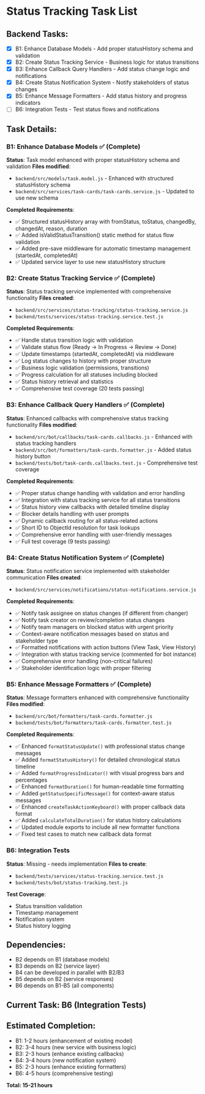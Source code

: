 # Status Tracking Task List

## Backend Tasks:
- [x] B1: Enhance Database Models - Add proper statusHistory schema and validation
- [x] B2: Create Status Tracking Service - Business logic for status transitions  
- [x] B3: Enhance Callback Query Handlers - Add status change logic and notifications
- [x] B4: Create Status Notification System - Notify stakeholders of status changes
- [x] B5: Enhance Message Formatters - Add status history and progress indicators
- [ ] B6: Integration Tests - Test status flows and notifications

## Task Details:

### B1: Enhance Database Models ✅ (Complete)
**Status**: Task model enhanced with proper statusHistory schema and validation
**Files modified**:
- `backend/src/models/task.model.js` - Enhanced with structured statusHistory schema
- `backend/src/services/task-cards/task-cards.service.js` - Updated to use new schema

**Completed Requirements**:
- ✅ Structured statusHistory array with fromStatus, toStatus, changedBy, changedAt, reason, duration
- ✅ Added isValidStatusTransition() static method for status flow validation
- ✅ Added pre-save middleware for automatic timestamp management (startedAt, completedAt)
- ✅ Updated service layer to use new statusHistory structure

### B2: Create Status Tracking Service ✅ (Complete)
**Status**: Status tracking service implemented with comprehensive functionality
**Files created**:
- `backend/src/services/status-tracking/status-tracking.service.js`
- `backend/tests/services/status-tracking.service.test.js`

**Completed Requirements**:
- ✅ Handle status transition logic with validation
- ✅ Validate status flow (Ready → In Progress → Review → Done)
- ✅ Update timestamps (startedAt, completedAt) via middleware
- ✅ Log status changes to history with proper structure
- ✅ Business logic validation (permissions, transitions)
- ✅ Progress calculation for all statuses including blocked
- ✅ Status history retrieval and statistics
- ✅ Comprehensive test coverage (20 tests passing)

### B3: Enhance Callback Query Handlers ✅ (Complete)
**Status**: Enhanced callbacks with comprehensive status tracking functionality
**Files modified**:
- `backend/src/bot/callbacks/task-cards.callbacks.js` - Enhanced with status tracking handlers
- `backend/src/bot/formatters/task-cards.formatter.js` - Added status history button
- `backend/tests/bot/task-cards.callbacks.test.js` - Comprehensive test coverage

**Completed Requirements**:
- ✅ Proper status change handling with validation and error handling
- ✅ Integration with status tracking service for all status transitions
- ✅ Status history view callbacks with detailed timeline display
- ✅ Blocker details handling with user prompts
- ✅ Dynamic callback routing for all status-related actions
- ✅ Short ID to ObjectId resolution for task lookups
- ✅ Comprehensive error handling with user-friendly messages
- ✅ Full test coverage (9 tests passing)

### B4: Create Status Notification System ✅ (Complete)
**Status**: Status notification service implemented with stakeholder communication
**Files created**:
- `backend/src/services/notifications/status-notifications.service.js`

**Completed Requirements**:
- ✅ Notify task assignee on status changes (if different from changer)
- ✅ Notify task creator on review/completion status changes
- ✅ Notify team managers on blocked status with urgent priority
- ✅ Context-aware notification messages based on status and stakeholder type
- ✅ Formatted notifications with action buttons (View Task, View History)
- ✅ Integration with status tracking service (commented for bot instance)
- ✅ Comprehensive error handling (non-critical failures)
- ✅ Stakeholder identification logic with proper filtering

### B5: Enhance Message Formatters ✅ (Complete)
**Status**: Message formatters enhanced with comprehensive functionality
**Files modified**:
- `backend/src/bot/formatters/task-cards.formatter.js`
- `backend/tests/bot/formatters/task-cards.formatter.test.js`

**Completed Requirements**:
- ✅ Enhanced `formatStatusUpdate()` with professional status change messages
- ✅ Added `formatStatusHistory()` for detailed chronological status timeline
- ✅ Added `formatProgressIndicator()` with visual progress bars and percentages
- ✅ Enhanced `formatDuration()` for human-readable time formatting
- ✅ Added `getStatusSpecificMessage()` for context-aware status messages
- ✅ Enhanced `createTaskActionKeyboard()` with proper callback data format
- ✅ Added `calculateTotalDuration()` for status history calculations
- ✅ Updated module exports to include all new formatter functions
- ✅ Fixed test cases to match new callback data format

### B6: Integration Tests
**Status**: Missing - needs implementation
**Files to create**:
- `backend/tests/services/status-tracking.service.test.js`
- `backend/tests/bot/status-tracking.test.js`

**Test Coverage**:
- Status transition validation
- Timestamp management
- Notification system
- Status history logging

## Dependencies:
- B2 depends on B1 (database models)
- B3 depends on B2 (service layer)
- B4 can be developed in parallel with B2/B3
- B5 depends on B2 (service responses)
- B6 depends on B1-B5 (all components)

## Current Task: B6 (Integration Tests)

## Estimated Completion:
- B1: 1-2 hours (enhancement of existing model)
- B2: 3-4 hours (new service with business logic)
- B3: 2-3 hours (enhance existing callbacks)
- B4: 3-4 hours (new notification system)
- B5: 2-3 hours (enhance existing formatters)
- B6: 4-5 hours (comprehensive testing)

**Total: 15-21 hours**